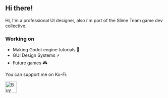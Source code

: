 ## Hi there!

Hi, I'm a professional UI designer, also i'm part of the Slime Team game dev collective.

### Working on

- Making Godot engine tutorials 🤖
- GUI Design Systems ⚡
- Future games 🎮


You can support me on Ko-Fi:

<a href='https://ko-fi.com/D1D669YMD' target='_blank'><img height='36' style='border:0px;height:36px;' src='https://cdn.ko-fi.com/cdn/kofi4.png?v=3' border='0' alt='Buy Me a Coffee at ko-fi.com' /></a>
